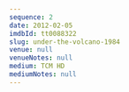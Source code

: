 ```yaml
---
sequence: 2
date: 2012-02-05
imdbId: tt0088322
slug: under-the-volcano-1984
venue: null
venueNotes: null
medium: TCM HD
mediumNotes: null
---
```


